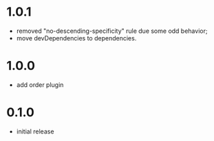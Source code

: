 # 1.0.1
- removed "no-descending-specificity" rule due some odd behavior;
- move devDependencies to dependencies.
# 1.0.0
- add order plugin
# 0.1.0
- initial release